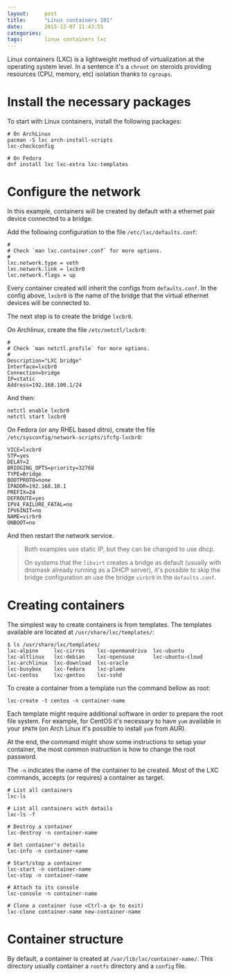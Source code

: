 ```yaml
---
layout:     post
title:      "Linux containers 101"
date:       2015-12-07 11:43:55
categories: 
tags:       linux containers lxc
---
```


Linux containers (LXC) is a lightweight method of virtualization at the
operating system level. In a sentence it's a `chroot` on steroids providing
resources (CPU, memory, etc) isolation thanks to `cgroups`.

Install the necessary packages
===========================

To start with Linux containers, install the following packages:

    # On ArchLinux
    pacman -S lxc arch-install-scripts
    lxc-checkconfig

    # On Fedora
    dnf install lxc lxc-extra lxc-templates

Configure the network
=====================

In this example, containers will be created by default with a ethernet pair
device connected to a bridge.

Add the following configuration to the file `/etc/lxc/defaults.conf`:

    #
    # Check `man lxc.container.conf` for more options.
    #
    lxc.network.type = veth
    lxc.network.link = lxcbr0
    lxc.network.flags = up

Every container created will inherit the configs from `defaults.conf`. In the
config above, `lxcbr0` is the name of the bridge that the virtual ethernet
devices will be connected to.

The next step is to create the bridge `lxcbr0`.

On Archlinux, create the file `/etc/netctl/lxcbr0`:

    #
    # Check `man netctl.profile` for more options.
    #
    Description="LXC bridge"
    Interface=lxcbr0
    Connection=bridge
    IP=static
    Address=192.168.100.1/24

And then:

    netctl enable lxcbr0
    netctl start lxcbr0

On Fedora (or any RHEL based ditro), create the file
`/etc/sysconfig/network-scripts/ifcfg-lxcbr0`:

    VICE=lxcbr0
    STP=yes
    DELAY=2
    BRIDGING_OPTS=priority=32768
    TYPE=Bridge
    BOOTPROTO=none
    IPADDR=192.168.10.1
    PREFIX=24
    DEFROUTE=yes
    IPV4_FAILURE_FATAL=no
    IPV6INIT=no
    NAME=virbr0
    ONBOOT=no

And then restart the network service.

> Both examples use static IP, but they can be changed to use dhcp.
>
> On systems that the `libvirt` creates a bridge as default (usually with
> dnsmask already running as a DHCP server), it's possible to skip the
> bridge configuration an use the bridge `virbr0` in the `defaults.conf`.

Creating containers
===================

The simplest way to create containers is from templates. The templates
available are located at `/usr/share/lxc/templates/`:

    $ ls /usr/share/lxc/templates/
    lxc-alpine     lxc-cirros    lxc-openmandriva  lxc-ubuntu
    lxc-altlinux   lxc-debian    lxc-opensuse      lxc-ubuntu-cloud
    lxc-archlinux  lxc-download  lxc-oracle
    lxc-busybox    lxc-fedora    lxc-plamo
    lxc-centos     lxc-gentoo    lxc-sshd

To create a container from a template run the command bellow as root:

    lxc-create -t centos -n container-name

Each template might require additional software in order to prepare the root
file system. For example, for CentOS it's necessary to have `yum` available in
your `$PATH` (on Arch Linux it's possible to install `yum` from AUR).

At the end, the command might show some instructions to setup your container,
the most common instruction is how to change the root password.

The `-n` indicates the name of the container to be created. Most of the LXC
commands, accepts (or requires) a container as target.

    # List all containers
    lxc-ls

    # List all containers with details
    lxc-ls -f

    # Destroy a container
    lxc-destroy -n container-name

    # Get container's details
    lxc-info -n container-name

    # Start/stop a container
    lxc-start -n container-name
    lxc-stop -n container-name

    # Attach to its console
    lxc-console -n container-name

    # Clone a container (use <Ctrl-a q> to exit)
    lxc-clone container-name new-container-name

Container structure
===================

By default, a container is created at `/var/lib/lxc/container-name/`. This
directory usually container a `rootfs` directory and a `config` file.

